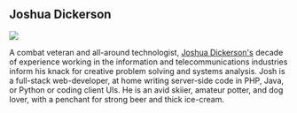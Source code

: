 <h2>Joshua Dickerson</h2>
<img src="https://0.gravatar.com/avatar/2750ffaba64a53a41e5906b65d7563cc?s=250">
	<p>
		A combat veteran and all-around technologist, <a href="https://github.com/JoshuaDickerson">Joshua Dickerson's</a> decade of experience working in the information and telecommunications industries inform his knack for creative problem solving and systems analysis. Josh is a full-stack web-developer, at home writing server-side code in PHP, Java, or Python or coding client UIs. He is an avid skiier, amateur potter, and dog lover, with a penchant for strong beer and thick ice-cream.
	</p>
	
